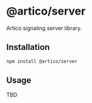 # @artico/server

Artico signaling server library.

## Installation

```bash
npm install @artico/server
```

## Usage

TBD
